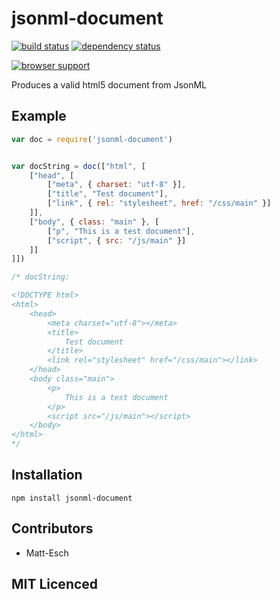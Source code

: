 # jsonml-document

[![build status][1]][2] [![dependency status][3]][4]

[![browser support][5]][6]

Produces a valid html5 document from JsonML

## Example

```js
var doc = require('jsonml-document')


var docString = doc(["html", [
    ["head", [
        ["meta", { charset: "utf-8" }],
        ["title", "Test document"],
        ["link", { rel: "stylesheet", href: "/css/main" }]
    ]],
    ["body", { class: "main" }, [
        ["p", "This is a test document"],
        ["script", { src: "/js/main" }]
    ]]
]])

/* docString:

<!DOCTYPE html>
<html>
    <head>
        <meta charset="utf-8"></meta>
        <title>
            Test document
        </title>
        <link rel="stylesheet" href="/css/main"></link>
    </head>
    <body class="main">
        <p>
            This is a test document
        </p>
        <script src="/js/main"></script>
    </body>
</html>
*/

```

## Installation

`npm install jsonml-document`

## Contributors

 - Matt-Esch

## MIT Licenced

  [1]: https://secure.travis-ci.org/Matt-Esch/jsonml-document.png
  [2]: https://travis-ci.org/Matt-Esch/jsonml-document
  [3]: https://david-dm.org/Matt-Esch/jsonml-document.png
  [4]: https://david-dm.org/Matt-Esch/jsonml-document
  [5]: https://ci.testling.com/Matt-Esch/jsonml-document.png
  [6]: https://ci.testling.com/Matt-Esch/jsonml-document
